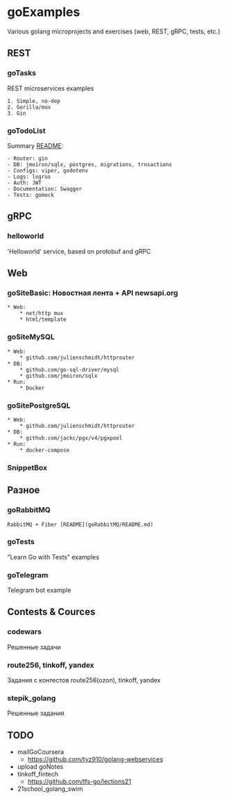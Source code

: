 # goExamples
Various golang microprojects and exercises (web, REST, gRPC, tests, etc.)


## REST

### goTasks

REST microservices examples

    1. Simple, no-dep
    2. Gorilla/mux
    3. Gin

### goTodoList

Summary [README](goTodoList/README.md):

    - Router: gin
    - DB: jmoiron/sqlx, postgres, migrations, trnsactions
    - Configs: viper, godotenv
    - Logs: logrus
    - Auth: JWT
    - Documentation: Swagger
    - Tests: gomock


## gRPC

### helloworld

'Helloworld' service, based on protobuf and gRPC


## Web

### goSiteBasic: Новостная лента + API newsapi.org

    * Web:
        * net/http mux
        * html/template

### goSiteMySQL

    * Web:
        * github.com/julienschmidt/httprouter
    * DB:
        * github.com/go-sql-driver/mysql
        * github.com/jmoiron/sqlx
    * Run:
        * Docker

### goSitePostgreSQL

    * Web:
        * github.com/julienschmidt/httprouter
    * DB:
        * github.com/jackc/pgx/v4/pgxpool
    * Run:
        * docker-compose

### SnippetBox


## Разное

### goRabbitMQ

    RabbitMQ + Fiber [README](goRabbitMQ/README.md)

### goTests

"Learn Go with Tests" examples

### goTelegram

Telegram bot example


## Contests & Cources

### codewars

Решенные задачи

### route256, tinkoff, yandex

Задания с контестов route256(ozon), tinkoff, yandex

### stepik_golang

Решенные задания


## TODO

- mailGoCoursera
	- https://github.com/tyz910/golang-webservices
- upload goNotes
- tinkoff_fintech
	- https://github.com/tfs-go/lections21
- 21school_golang_swim


